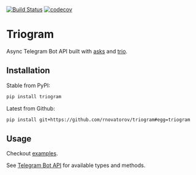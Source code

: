 [![Build Status](https://travis-ci.com/rnovatorov/triogram.svg?branch=master)](https://travis-ci.com/rnovatorov/triogram)
[![codecov](https://codecov.io/gh/rnovatorov/triogram/branch/master/graph/badge.svg)](https://codecov.io/gh/rnovatorov/triogram)

# Triogram

Async Telegram Bot API built with
[asks](https://github.com/theelous3/asks)
and
[trio](https://github.com/python-trio/trio).

## Installation

Stable from PyPI:
```bash
pip install triogram
```

Latest from Github:
```bash
pip install git+https://github.com/rnovatorov/triogram#egg=triogram
```

## Usage

Checkout [examples](examples).

See [Telegram Bot API](https://core.telegram.org/bots/api) for available types and methods.
